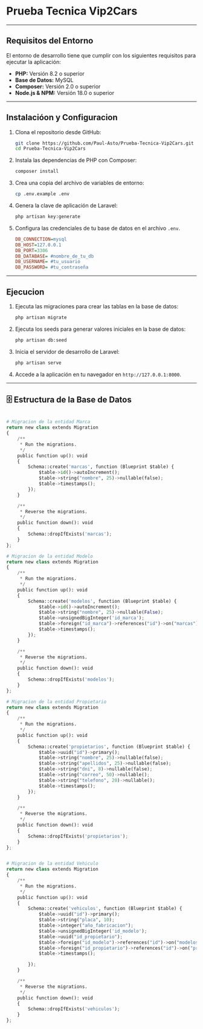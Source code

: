 
# Prueba Tecnica Vip2Cars


-----

## Requisitos del Entorno

El entorno de desarrollo tiene que cumplir con los siguientes requisitos para ejecutar la aplicación:

  * **PHP:** Versión 8.2 o superior
  * **Base de Datos:** MySQL
  * **Composer:** Versión 2.0 o superior
  * **Node.js & NPM:** Versión 18.0 o superior

-----

## Instalacióon y Configuracion

1.  Clona el repositorio desde GitHub:

    ```bash
    git clone https://github.com/Paul-Asto/Prueba-Tecnica-Vip2Cars.git
    cd Prueba-Tecnica-Vip2Cars
    ```

2.  Instala las dependencias de PHP con Composer:

    ```bash
    composer install
    ```

3.  Crea una copia del archivo de variables de entorno:

    ```bash
    cp .env.example .env
    ```

4.  Genera la clave de aplicación de Laravel:

    ```bash
    php artisan key:generate
    ```

5.  Configura las credenciales de tu base de datos en el archivo `.env`.

    ```ini
    DB_CONNECTION=mysql
    DB_HOST=127.0.0.1
    DB_PORT=3306
    DB_DATABASE= #nombre_de_tu_db
    DB_USERNAME= #tu_usuario
    DB_PASSWORD= #tu_contraseña
    ```

-----

## Ejecucion

1.  Ejecuta las migraciones para crear las tablas en la base de datos:

    ```bash
    php artisan migrate
    ```

2.  Ejecuta los seeds para generar valores iniciales en la base de datos:

    ```bash
    php artisan db:seed
    ```

3.  Inicia el servidor de desarrollo de Laravel:

    ```bash
    php artisan serve
    ```


5.  Accede a la aplicación en tu navegador en `http://127.0.0.1:8000`.

-----

## 🗄️ Estructura de la Base de Datos

``` py

# Migracion de la entidad Marca
return new class extends Migration
{
    /**
     * Run the migrations.
     */
    public function up(): void
    {
        Schema::create('marcas', function (Blueprint $table) {
            $table->id()->autoIncrement();
            $table->string("nombre", 25)->nullable(false);
            $table->timestamps();
        });
    }

    /**
     * Reverse the migrations.
     */
    public function down(): void
    {
        Schema::dropIfExists('marcas');
    }
};

# Migracion de la entidad Modelo
return new class extends Migration
{
    /**
     * Run the migrations.
     */
    public function up(): void
    {
        Schema::create('modelos', function (Blueprint $table) {
            $table->id()->autoIncrement();
            $table->string("nombre", 25)->nullable(False);
            $table->unsignedBigInteger('id_marca');
            $table->foreign("id_marca")->references("id")->on("marcas");
            $table->timestamps();
        });
    }

    /**
     * Reverse the migrations.
     */
    public function down(): void
    {
        Schema::dropIfExists('modelos');
    }
};

# Migracion de la entidad Propietario
return new class extends Migration
{
    /**
     * Run the migrations.
     */
    public function up(): void
    {
        Schema::create('propietarios', function (Blueprint $table) {
            $table->uuid("id")->primary();
            $table->string("nombre", 25)->nullable(false);
            $table->string("apellidos", 25)->nullable(false);
            $table->string("dni", 8)->nullable(false);
            $table->string("correo", 50)->nullable();
            $table->string("telefono", 20)->nullable();
            $table->timestamps();
        });
    }

    /**
     * Reverse the migrations.
     */
    public function down(): void
    {
        Schema::dropIfExists('propietarios');
    }
};


# Migracion de la entidad Vehiculo
return new class extends Migration
{
    /**
     * Run the migrations.
     */
    public function up(): void
    {
        Schema::create('vehiculos', function (Blueprint $table) {
            $table->uuid("id")->primary();
            $table->string("placa", 10);
            $table->integer("año_fabricacion");
            $table->unsignedBigInteger('id_modelo');
            $table->uuid("id_propietario");
            $table->foreign("id_modelo")->references("id")->on("modelos");
            $table->foreign("id_propietario")->references("id")->on("propietarios");
            $table->timestamps();

        });
    }

    /**
     * Reverse the migrations.
     */
    public function down(): void
    {
        Schema::dropIfExists('vehiculos');
    }
};

```


